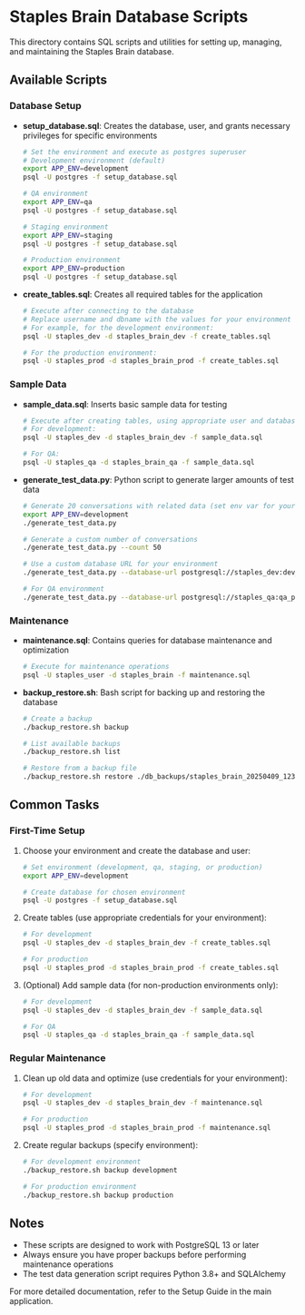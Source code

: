 # Staples Brain Database Scripts

This directory contains SQL scripts and utilities for setting up, managing, and maintaining the Staples Brain database.

## Available Scripts

### Database Setup

- **setup_database.sql**: Creates the database, user, and grants necessary privileges for specific environments
  ```bash
  # Set the environment and execute as postgres superuser
  # Development environment (default)
  export APP_ENV=development
  psql -U postgres -f setup_database.sql
  
  # QA environment
  export APP_ENV=qa
  psql -U postgres -f setup_database.sql
  
  # Staging environment
  export APP_ENV=staging
  psql -U postgres -f setup_database.sql
  
  # Production environment
  export APP_ENV=production
  psql -U postgres -f setup_database.sql
  ```

- **create_tables.sql**: Creates all required tables for the application
  ```bash
  # Execute after connecting to the database
  # Replace username and dbname with the values for your environment
  # For example, for the development environment:
  psql -U staples_dev -d staples_brain_dev -f create_tables.sql
  
  # For the production environment:
  psql -U staples_prod -d staples_brain_prod -f create_tables.sql
  ```

### Sample Data

- **sample_data.sql**: Inserts basic sample data for testing
  ```bash
  # Execute after creating tables, using appropriate user and database for your environment
  # For development:
  psql -U staples_dev -d staples_brain_dev -f sample_data.sql
  
  # For QA:
  psql -U staples_qa -d staples_brain_qa -f sample_data.sql
  ```

- **generate_test_data.py**: Python script to generate larger amounts of test data
  ```bash
  # Generate 20 conversations with related data (set env var for your environment)
  export APP_ENV=development
  ./generate_test_data.py
  
  # Generate a custom number of conversations
  ./generate_test_data.py --count 50
  
  # Use a custom database URL for your environment
  ./generate_test_data.py --database-url postgresql://staples_dev:dev_password@localhost/staples_brain_dev
  
  # For QA environment
  ./generate_test_data.py --database-url postgresql://staples_qa:qa_password@localhost/staples_brain_qa
  ```

### Maintenance

- **maintenance.sql**: Contains queries for database maintenance and optimization
  ```bash
  # Execute for maintenance operations
  psql -U staples_user -d staples_brain -f maintenance.sql
  ```

- **backup_restore.sh**: Bash script for backing up and restoring the database
  ```bash
  # Create a backup
  ./backup_restore.sh backup
  
  # List available backups
  ./backup_restore.sh list
  
  # Restore from a backup file
  ./backup_restore.sh restore ./db_backups/staples_brain_20250409_123456.dump
  ```

## Common Tasks

### First-Time Setup

1. Choose your environment and create the database and user:
   ```bash
   # Set environment (development, qa, staging, or production)
   export APP_ENV=development
   
   # Create database for chosen environment
   psql -U postgres -f setup_database.sql
   ```

2. Create tables (use appropriate credentials for your environment):
   ```bash
   # For development
   psql -U staples_dev -d staples_brain_dev -f create_tables.sql
   
   # For production
   psql -U staples_prod -d staples_brain_prod -f create_tables.sql
   ```

3. (Optional) Add sample data (for non-production environments only):
   ```bash
   # For development
   psql -U staples_dev -d staples_brain_dev -f sample_data.sql
   
   # For QA
   psql -U staples_qa -d staples_brain_qa -f sample_data.sql
   ```

### Regular Maintenance

1. Clean up old data and optimize (use credentials for your environment):
   ```bash
   # For development
   psql -U staples_dev -d staples_brain_dev -f maintenance.sql
   
   # For production
   psql -U staples_prod -d staples_brain_prod -f maintenance.sql
   ```

2. Create regular backups (specify environment):
   ```bash
   # For development environment
   ./backup_restore.sh backup development
   
   # For production environment
   ./backup_restore.sh backup production
   ```

## Notes

- These scripts are designed to work with PostgreSQL 13 or later
- Always ensure you have proper backups before performing maintenance operations
- The test data generation script requires Python 3.8+ and SQLAlchemy

For more detailed documentation, refer to the Setup Guide in the main application.